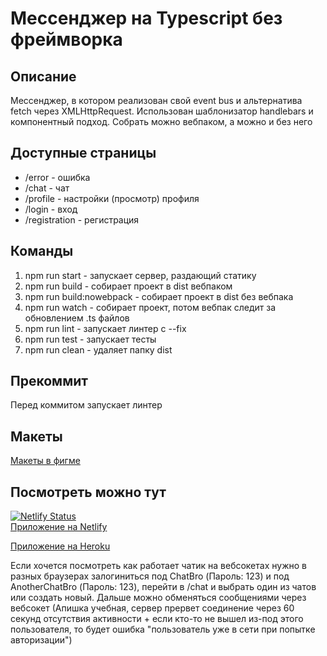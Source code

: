 # Мессенджер на Typescript без фреймворка


## Описание
Мессенджер, в котором реализован свой event bus и альтернатива fetch через XMLHttpRequest. Использован шаблонизатор handlebars и компонентный подход. Собрать можно вебпаком, а можно и без него

## Доступные страницы
* /error - ошибка
* /chat - чат
* /profile - настройки (просмотр) профиля
* /login - вход
* /registration - регистрация

## Команды
1. npm run start - запускает сервер, раздающий статику
2. npm run build - собирает проект в dist вебпаком
3. npm run build:nowebpack - собирает проект в dist без вебпака
4. npm run watch - собирает проект, потом вебпак следит за обновлением .ts файлов
5. npm run lint - запускает линтер с --fix
6. npm run test - запускает тесты
7. npm run clean - удаляет папку dist

## Прекоммит
Перед коммитом запускает линтер

## Макеты
[Макеты в фигме](https://www.figma.com/file/w7dws8hp8JghA6RPqOXwPZ/Chat?node-id=0%3A1)

## Посмотреть можно тут

[![Netlify Status](https://api.netlify.com/api/v1/badges/f5354633-b55f-4899-adcb-100b7fcb2bc2/deploy-status)](https://app.netlify.com/sites/naughty-saha-b231df/deploys)  
[Приложение на Netlify](https://naughty-saha-b231df.netlify.app/)  

[Приложение на Heroku](https://my-application-ypraktikum.herokuapp.com/)

Если хочется посмотреть как работает чатик на вебсокетах нужно в разных браузерах залогиниться под ChatBro (Пароль: 123) и под AnotherChatBro (Пароль: 123), перейти в /chat и выбрать один из чатов или создать новый. Дальше можно обменяться сообщениями через вебсокет (Апишка учебная, сервер прервет соединение через 60 секунд отсутствия активности + если кто-то не вышел из-под этого пользователя, то будет ошибка "пользователь уже в сети при попытке авторизации")
